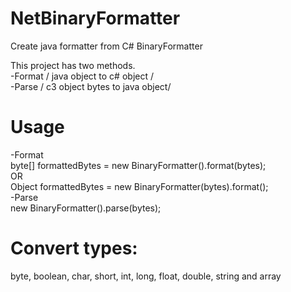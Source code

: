 # NetBinaryFormatter
Create java formatter from C# BinaryFormatter

This project has two methods. <br> 
-Format / java object to c# object /<br> 
-Parse / c3 object bytes to java object/<br> 

# Usage
-Format<br> 
  byte[] formattedBytes = new BinaryFormatter().format(bytes); <br> 
  OR<br> 
  Object formattedBytes = new BinaryFormatter(bytes).format();<br> 
-Parse<br> 
  new BinaryFormatter().parse(bytes);<br> 

# Convert types:
byte, boolean, char, short, int, long, float, double, string and array

